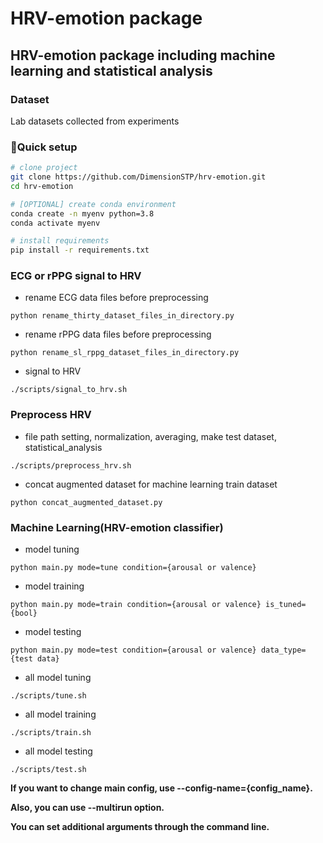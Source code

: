 # HRV-emotion package

## HRV-emotion package including machine learning and statistical analysis

### Dataset
Lab datasets collected from experiments

### 🚀Quick setup

```bash
# clone project
git clone https://github.com/DimensionSTP/hrv-emotion.git
cd hrv-emotion

# [OPTIONAL] create conda environment
conda create -n myenv python=3.8
conda activate myenv

# install requirements
pip install -r requirements.txt
```

### ECG or rPPG signal to HRV

* rename ECG data files before preprocessing
```shell
python rename_thirty_dataset_files_in_directory.py
```

* rename rPPG data files before preprocessing
```shell
python rename_sl_rppg_dataset_files_in_directory.py
```

* signal to HRV
```shell
./scripts/signal_to_hrv.sh
```

### Preprocess HRV

* file path setting, normalization, averaging, make test dataset, statistical_analysis
```shell
./scripts/preprocess_hrv.sh
```

* concat augmented dataset for machine learning train dataset
```shell
python concat_augmented_dataset.py
```

### Machine Learning(HRV-emotion classifier)

* model tuning
```shell
python main.py mode=tune condition={arousal or valence}
```

* model training
```shell
python main.py mode=train condition={arousal or valence} is_tuned={bool}
```

* model testing
```shell
python main.py mode=test condition={arousal or valence} data_type={test data}
```

* all model tuning
```shell
./scripts/tune.sh
```

* all model training
```shell
./scripts/train.sh
```

* all model testing
```shell
./scripts/test.sh
```

__If you want to change main config, use --config-name={config_name}.__

__Also, you can use --multirun option.__

__You can set additional arguments through the command line.__